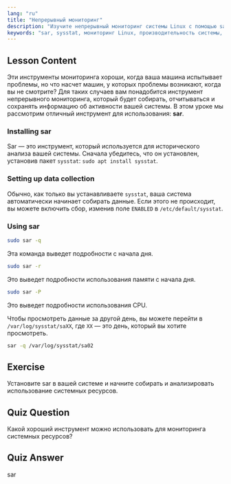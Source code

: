 ```yaml
---
lang: "ru"
title: "Непрерывный мониторинг"
description: "Изучите непрерывный мониторинг системы Linux с помощью sar. Поймите установку, сбор данных и как анализировать историческое использование ресурсов для повышения производительности. Начните!"
keywords: "sar, sysstat, мониторинг Linux, производительность системы, непрерывный мониторинг, для начинающих, учебник, руководство"
---
```


## Lesson Content

Эти инструменты мониторинга хороши, когда ваша машина испытывает проблемы, но что насчет машин, у которых проблемы возникают, когда вы не смотрите? Для таких случаев вам понадобится инструмент непрерывного мониторинга, который будет собирать, отчитываться и сохранять информацию об активности вашей системы. В этом уроке мы рассмотрим отличный инструмент для использования: **sar**.

### Installing sar

Sar — это инструмент, который используется для исторического анализа вашей системы. Сначала убедитесь, что он установлен, установив пакет `sysstat`: `sudo apt install sysstat`.

### Setting up data collection

Обычно, как только вы устанавливаете `sysstat`, ваша система автоматически начинает собирать данные. Если этого не происходит, вы можете включить сбор, изменив поле `ENABLED` в `/etc/default/sysstat`.

### Using sar

```bash
sudo sar -q
```

Эта команда выведет подробности с начала дня.

```bash
sudo sar -r
```

Это выведет подробности использования памяти с начала дня.

```bash
sudo sar -P
```

Это выведет подробности использования CPU.

Чтобы просмотреть данные за другой день, вы можете перейти в `/var/log/sysstat/saXX`, где `XX` — это день, который вы хотите просмотреть.

```bash
sar -q /var/log/sysstat/sa02
```

## Exercise

Установите sar в вашей системе и начните собирать и анализировать использование системных ресурсов.

## Quiz Question

Какой хороший инструмент можно использовать для мониторинга системных ресурсов?

## Quiz Answer

sar
